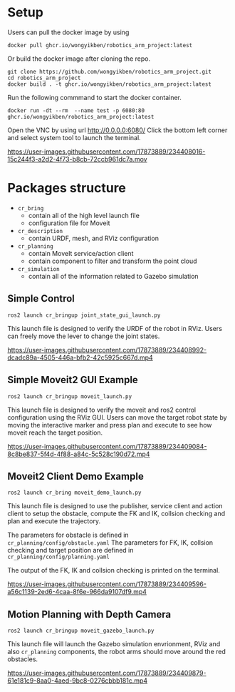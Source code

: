 # Setup
Users can pull the docker image by using
```
docker pull ghcr.io/wongyikben/robotics_arm_project:latest
```
Or build the docker image after cloning the repo.
```
git clone https://github.com/wongyikben/robotics_arm_project.git
cd robotics_arm_project
docker build . -t ghcr.io/wongyikben/robotics_arm_project:latest

```

Run the following commmand to start the docker container.
```
docker run -dt --rm  --name test -p 6080:80 ghcr.io/wongyikben/robotics_arm_project:latest

```

Open the VNC by using url http://0.0.0.0:6080/
Click the bottom left corner and select system tool to launch the terminal.


https://user-images.githubusercontent.com/17873889/234408016-15c244f3-a2d2-4f73-b8cb-72ccb961dc7a.mov

# Packages structure
- `cr_bring`
    - contain all of the high level launch file
    - configuration file for Moveit
- `cr_description`
    - contain URDF, mesh, and RViz configuration
- `cr_planning`
    - contain MoveIt service/action client
    - contain component to filter and transform the point cloud
- `cr_simulation`
    - contain all of the information related to Gazebo simulation

## Simple Control
```
ros2 launch cr_bringup joint_state_gui_launch.py
```
This launch file is designed to verify the URDF of the robot in RViz. Users can freely move the lever to change the joint states.

https://user-images.githubusercontent.com/17873889/234408992-dcadc89a-4505-446a-bfb2-42c5925c667d.mp4

## Simple Moveit2 GUI Example
```
ros2 launch cr_bringup moveit_launch.py
```
This launch file is designed to verify the moveit and ros2 control configuration using the RViz GUI. Users can move the target robot state by moving the interactive marker and press plan and execute to see how moveit reach the target position.

https://user-images.githubusercontent.com/17873889/234409084-8c8be837-5f4d-4f88-a84c-5c528c190d72.mp4

## Moveit2 Client Demo Example
```
ros2 launch cr_bring moveit_demo_launch.py
```
This launch file is designed to use the publisher, service client and action client to setup the obstacle, compute the FK and IK, collsion checking and plan and execute the trajectory.

The parameters for obstacle is defined in `cr_planning/config/obstacle.yaml`
The parameters for FK, IK, collsion checking and target position are defined in `cr_planning/config/planning.yaml`

The output of the FK, IK and collsion checking is printed on the terminal.

https://user-images.githubusercontent.com/17873889/234409596-a56c1139-2ed6-4caa-8f6e-966da9107df9.mp4

## Motion Planning with Depth Camera
```
ros2 launch cr_bringup moveit_gazebo_launch.py
```
This launch file will launch the Gazebo simulation envrionment, RViz and also `cr_planning` components, the robot arms should move around the red obstacles.


https://user-images.githubusercontent.com/17873889/234409879-61e181c9-8aa0-4aed-9bc8-0276cbbb181c.mp4

